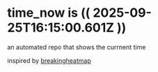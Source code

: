 # time_now is (( 2025-09-25T16:15:00.601Z ))

an automated repo that shows the currnent time

inspired by [breakingheatmap](https://github.com/breakingheatmap/breakingheatmap)